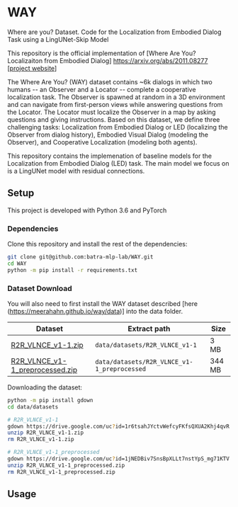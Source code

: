 # WAY
Where are you? Dataset. Code for the Localization from Embodied Dialog Task using a LingUNet-Skip Model

This repository is the official implementation of [Where Are You? Localizaiton from Embodied Dialog]
https://arxiv.org/abs/2011.08277
[[project website](https://meerahahn.github.io/way/data)]

The Where Are You? (WAY) dataset contains ~6k dialogs in which two humans -- an Observer and a Locator -- complete a cooperative localization task. The Observer is spawned at random in a 3D environment and can navigate from first-person views while answering questions from the Locator. The Locator must localize the Observer in a map by asking questions and giving instructions. Based on this dataset, we define three challenging tasks: Localization from Embodied Dialog or LED (localizing the Observer from dialog history), Embodied Visual Dialog (modeling the Observer), and Cooperative Localization (modeling both agents).

This repository contains the implemenation of baseline models for the Localization from Embodied Dialog (LED) task. The main model we focus on is a LingUNet model with residual connections.

## Setup

This project is developed with Python 3.6 and PyTorch

### Dependencies
Clone this repository and install the rest of the dependencies:

```bash
git clone git@github.com:batra-mlp-lab/WAY.git
cd WAY
python -m pip install -r requirements.txt
```


### Dataset Download
You will also need to first install the WAY dataset described [here (https://meerahahn.github.io/way/data)] into the data folder.

| Dataset | Extract path | Size |
|-------------- |---------------------------- |------- |
| [R2R_VLNCE_v1-1.zip](https://drive.google.com/file/d/1r6tsahJYctvWefcyFKfsQXUA2Khj4qvR/view) | `data/datasets/R2R_VLNCE_v1-1` | 3 MB |
| [R2R_VLNCE_v1-1_preprocessed.zip](https://drive.google.com/file/d/1jNEDBiv7SnsBpXLLt7nstYpS_mg71KTV/view) | `data/datasets/R2R_VLNCE_v1-1_preprocessed` | 344 MB |

Downloading the dataset:
```bash
python -m pip install gdown
cd data/datasets

# R2R_VLNCE_v1-1
gdown https://drive.google.com/uc?id=1r6tsahJYctvWefcyFKfsQXUA2Khj4qvR
unzip R2R_VLNCE_v1-1.zip
rm R2R_VLNCE_v1-1.zip

# R2R_VLNCE_v1-1_preprocessed
gdown https://drive.google.com/uc?id=1jNEDBiv7SnsBpXLLt7nstYpS_mg71KTV
unzip R2R_VLNCE_v1-1_preprocessed.zip
rm R2R_VLNCE_v1-1_preprocessed.zip
```

## Usage

